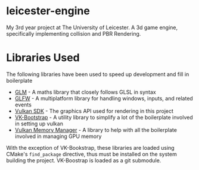 # leicester-engine
My 3rd year project at The University of Leicester. A 3d game engine, specifically implementing collision and PBR Rendering.

# Libraries Used
The following libraries have been used to speed up development and fill in boilerplate
 - [GLM](https://github.com/g-truc/glm) - A maths library that closely follows GLSL in syntax
 - [GLFW](https://www.glfw.org/) - A multiplatform library for handling windows, inputs, and related events
 - [Vulkan SDK](https://www.vulkan.org/) - The graphics API used for rendering in this project
 - [VK-Bootstrap](https://github.com/charles-lunarg/vk-bootstrap) - A utility library to simplify a lot of the 
boilerplate involved in setting up vulkan 
 - [Vulkan Memory Manager](https://github.com/GPUOpen-LibrariesAndSDKs/VulkanMemoryAllocator) - A library to help with 
all the boilerplate involved in managing GPU memory

With the exception of VK-Bookstrap, these libraries are loaded using CMake's `find_package` directive, thus must be
installed on the system building the project.
VK-Boostrap is loaded as a git submodule.